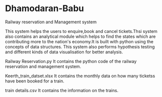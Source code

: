 # Dhamodaran-Babu

Railway reservation and Management system

This system helps the users to enquire,book and cancel tickets.Thsi system also contains an analytical module which helps to find 
the states which are contributing more to the nation's economy.It is built with python using the concepts of data structures.
This system also performs hypothesis testing and different kinds of data visualisation for better analysis.

Railway Reservation.py
  It contains the python code of the railway reservation and management system.
  
Keerth_train_datset.xlsx
  It contains the monthly data on how many ticketss have been booked for a train.
  
train details.csv
  It contains the information on the trains.
